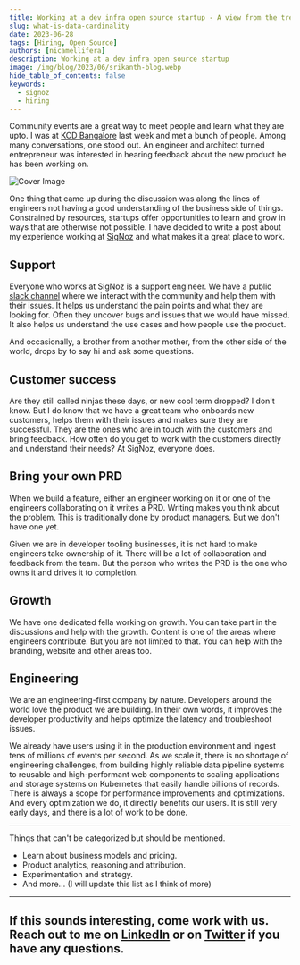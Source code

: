```yaml
---
title: Working at a dev infra open source startup - A view from the trenches 
slug: what-is-data-cardinality
date: 2023-06-28
tags: [Hiring, Open Source]
authors: [nicamellifera]
description: Working at a dev infra open source startup
image: /img/blog/2023/06/srikanth-blog.webp
hide_table_of_contents: false
keywords:
  - signoz
  - hiring
---
```


<head>
  <link rel="canonical" href="https://signoz.io/blog/srikanth-signoz/"/>
</head>


Community events are a great way to meet people and learn what they are upto. I was at [KCD Bangalore](https://community.cncf.io/kcd-bengaluru/) last week and met a bunch of people. Among many conversations, one stood out. An engineer and architect turned entrepreneur was interested in hearing feedback about the new product he has been working on.
<!--truncate-->

![Cover Image](/img/blog/2023/06/srikanth-blog.webp)


One thing that came up during the discussion was along the lines of engineers not having a good understanding of the business side of things. Constrained by resources, startups offer opportunities to learn and grow in ways that are otherwise not possible. I have decided to write a post about my experience working at [SigNoz](https://signoz.io/) and what makes it a great place to work.

## Support
Everyone who works at SigNoz is a support engineer. We have a public [slack channel](https://signoz.io/slack) where we interact with the community and help them with their issues. It helps us understand the pain points and what they are looking for. Often they uncover bugs and issues that we would have missed. It also helps us understand the use cases and how people use the product.

And occasionally, a brother from another mother, from the other side of the world, drops by to say hi and ask some questions.

## Customer success
Are they still called ninjas these days, or new cool term dropped? I don't know. But I do know that we have a great team who onboards new customers, helps them with their issues and makes sure they are successful. They are the ones who are in touch with the customers and bring feedback. How often do you get to work with the customers directly and understand their needs? At SigNoz, everyone does.

## Bring your own PRD
When we build a feature, either an engineer working on it or one of the engineers collaborating on it writes a PRD. Writing makes you think about the problem. This is traditionally done by product managers. But we don't have one yet. 

Given we are in developer tooling businesses, it is not hard to make engineers take ownership
of it. There will be a lot of collaboration and feedback from the team. But the person who writes the PRD is the one who owns it and drives it to completion.

## Growth
We have one dedicated fella working on growth. You can take part in the discussions and help with the
growth. Content is one of the areas where engineers contribute. But you are not limited to that. You
can help with the branding, website and other areas too.

## Engineering
We are an engineering-first company by nature. Developers around the world love the product we are building. In their own words, it improves the developer productivity and helps
optimize the latency and troubleshoot issues.

We already have users using it in the production environment and ingest tens of millions of events per second. As we scale it, there is no shortage of engineering challenges, from building highly reliable data pipeline systems to reusable and high-performant web components to scaling applications and storage systems on Kubernetes that
easily handle billions of records. There is always a scope for performance improvements and
optimizations. And every optimization we do, it directly benefits our users. It is still very early days, and
there is a lot of work to be done.

----
Things that can't be categorized but should be mentioned.
- Learn about business models and pricing.
- Product analytics, reasoning and attribution.
- Experimentation and strategy.
- And more... (I will update this list as I think of more)

---

If this sounds interesting, come work with us. Reach out to me on [LinkedIn](https://www.linkedin.com/in/srikanthccv/) or on [Twitter](https://twitter.com/srikanthccv) if you have any questions.
--

